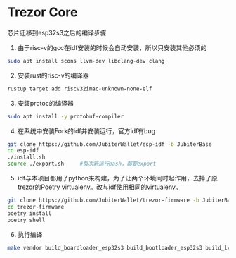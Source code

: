 # Trezor Core

芯片迁移到esp32s3之后的编译步骤


1.  由于risc-v的gcc在idf安装的时候会自动安装，所以只安装其他必须的
```bash
sudo apt install scons llvm-dev libclang-dev clang
```

2.  安装rust的risc-v的编译器
``` bash
rustup target add riscv32imac-unknown-none-elf
```

3.  安装protoc的编译器

```bash
sudo apt install -y protobuf-compiler
```

4.  在系统中安装Fork的idf并安装运行，官方idf有bug
```bash
git clone https://github.com/JubiterWallet/esp-idf -b JubiterBase
cd esp-idf
./install.sh
source ./export.sh     #每次新运行bash，都要export
```
5. idf与本项目都用了python来构建，为了让两个环境同时起作用，去掉了原trezor的Poetry virtualenv。改与idf使用相同的virtualenv。
```bash
git clone https://github.com/JubiterWallet/trezor-firmware -b JubiterBase
cd trezor-firmware
poetry install
poetry shell
```


6.  执行编译
```bash
make vendor build_boardloader_esp32s3 build_bootloader_esp32s3 build_lv_micropython build_firmware_esp32s3 

```